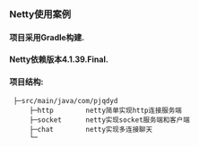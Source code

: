 ### Netty使用案例

#### 项目采用Gradle构建.

#### Netty依赖版本4.1.39.Final.

#### 项目结构:
 ```
  ├─src/main/java/com/pjqdyd
      ├─http        netty简单实现http连接服务端
      ├─socket      netty实现socket服务端和客户端
      ├─chat        netty实现多连接聊天
      └─
 ```